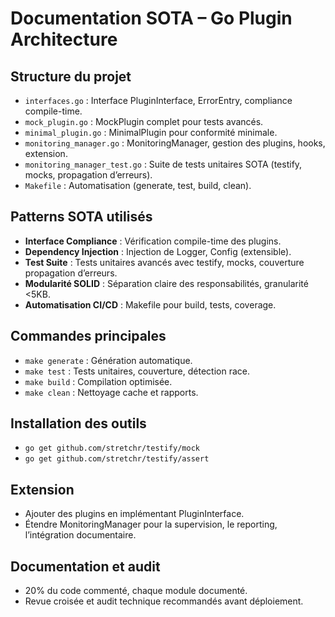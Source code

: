# Documentation SOTA – Go Plugin Architecture

## Structure du projet

- `interfaces.go` : Interface PluginInterface, ErrorEntry, compliance compile-time.
- `mock_plugin.go` : MockPlugin complet pour tests avancés.
- `minimal_plugin.go` : MinimalPlugin pour conformité minimale.
- `monitoring_manager.go` : MonitoringManager, gestion des plugins, hooks, extension.
- `monitoring_manager_test.go` : Suite de tests unitaires SOTA (testify, mocks, propagation d’erreurs).
- `Makefile` : Automatisation (generate, test, build, clean).

## Patterns SOTA utilisés

- **Interface Compliance** : Vérification compile-time des plugins.
- **Dependency Injection** : Injection de Logger, Config (extensible).
- **Test Suite** : Tests unitaires avancés avec testify, mocks, couverture propagation d’erreurs.
- **Modularité SOLID** : Séparation claire des responsabilités, granularité <5KB.
- **Automatisation CI/CD** : Makefile pour build, tests, coverage.

## Commandes principales

- `make generate` : Génération automatique.
- `make test` : Tests unitaires, couverture, détection race.
- `make build` : Compilation optimisée.
- `make clean` : Nettoyage cache et rapports.

## Installation des outils

- `go get github.com/stretchr/testify/mock`
- `go get github.com/stretchr/testify/assert`

## Extension

- Ajouter des plugins en implémentant PluginInterface.
- Étendre MonitoringManager pour la supervision, le reporting, l’intégration documentaire.

## Documentation et audit

- 20% du code commenté, chaque module documenté.
- Revue croisée et audit technique recommandés avant déploiement.
